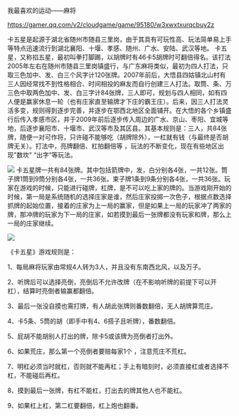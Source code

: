 我最喜欢的运动——麻将

https://gamer.qq.com/v2/cloudgame/game/95180/w3xwxtxurqcbuy2z

卡五星是起源于湖北省随州市随县三里岗，由于其具有可玩性高、玩法简单易上手等特点迅速流行到湖北襄阳、十堰、孝感、随州、广水、安陆、武汉等地。
卡五星，又称掐五星，最初叫拳打脚踢，以胡牌时有46卡5胡牌时可翻倍得名。该打法2005年左右在随州市随县三里岗镇盛行，与广东麻将类似，最初为四人打法，只取三色加中、发、白三个风字计120张牌。2007年前后，大悟县四姑镇北山村有三人因经常找不到性格相合、时间相投的麻友而自行创建三人打法。取筒、条、万三色中取两色加中、发、白三字计84张牌，三人即可，规划与四人相同，如有四人便是赢家休息一轮（也有庄家直至输牌才下庄的霸王庄）。后来，因三人打法灵活多变，规则得到逐步完善，并逐步在鄂西北地区全面铺开。在大悟的各个乡镇盛行后传入孝感市区，并于2009年前后逐步传入周边的广水、京山、枣阳、宜城等地，后逐步襄阳市、十堰市、武汉等市及其区县。其基本规则是：三人，共84张牌，随便一对可作将，只许碰不能够吃（胡牌除外），一杠就有钱（与最终是否胡牌无关）。打法中，亮牌翻倍、杠拍翻倍等 ，玩法的不断变化，现在有些地区出现"数坎" “出字”等玩法。

![](C:\Users\陈晓璇\Desktop\QQ截图20221219151903.png)
卡五星牌一共有84张牌。其中包括箭牌中，发，白分别各4张，一共12张。筒子牌1筒到9筒分别各4张，一共36张。束子牌1条到9条分别各4张，一共36张。玩家在游戏的时候，只能进行碰牌，杠牌，是不可以吃上家的牌的。当游戏刚开始的时候，第一局是系统随机的选择庄家是谁，然后庄家投掷一次色子，根据点数选择抓牌的起始位置，接着的庄家为上一局的赢家，但是如果上一局的玩家冲了两家的牌，那冲牌的玩家为下一局的庄家，如若摸到最后一张牌都没有玩家和牌，那么上一局的庄家继续。

![](C:\Users\陈晓璇\Desktop\QQ截图20221219152245.png)

《卡五星》游戏规则是：

1、每局麻将玩家由常规4人转为3人，并且没有东南西北风，以及万子。

2、听牌后可以选择亮倒，亮倒后不允许改牌（在不影响听牌的前提下可以开杠），结算时亮倒者输赢都翻倍。

3、最后一张没自摸也需打牌，有人胡此张牌则番数翻倍，无人胡牌算荒庄。

4、卡5条、5筒的胡（即手中有4、6搭子且听牌），番数翻倍。

5、屁胡不能胡别人打出的牌，除卡5或该牌为亮倒者打出外。

6、如果荒庄，那么第一个亮倒者要赔每家1个 ，注意荒庄不荒杠。

7、明杠必须当时就杠，否则就不能再杠；手上有暗刻时，必须直接杠或者选择不杠，不能碰后再杠。

8、摸到最后一张牌，有杠不能杠，打出去的牌其他人也不能杠。

9、如果杠上杠，第二杠要翻倍，杠上炮也翻番。